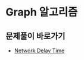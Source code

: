 # Graph 알고리즘

## 문제풀이 바로가기
- [Network Delay Time](https://github.com/JSY8869/CodingTestStudy/blob/CokeLee777/develope/CokeLee777/src/com/leetcode/graph/networkdelaytime/network_delay_time.md)

